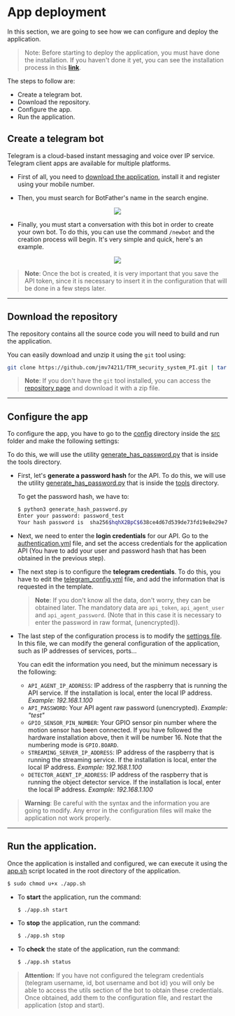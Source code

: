 # App deployment


In this section, we are going to see how we can configure and deploy the application.

> Note: Before starting to deploy the application, you must have done the installation. If you haven't done it yet, 
you can see the installation process in this **[link](https://github.com/jmv74211/TFM_security_system_PI/tree/master/doc/installation)**.

The steps to follow are:

- Create a telegram bot.
- Download the repository.
- Configure the app.
- Run the application.

## Create a telegram bot

Telegram is a cloud-based instant messaging and voice over IP service. Telegram  client apps are available for multiple platforms.

- First of all, you need to [download the application](https://telegram.org/), install it and register using your mobile number.

- Then, you must search for BotFather's name in the search engine.

<p align="center">
  <img src="https://raw.githubusercontent.com/jmv74211/TFM_security_system_PI/master/doc/images/config_1.png">
</p>

- Finally, you must start a conversation with this bot in order to create your own bot. To do this, you can use the 
command `/newbot` and the creation process will begin. It's very simple and quick, here's an example.

<p align="center">
  <img src="https://raw.githubusercontent.com/jmv74211/TFM_security_system_PI/master/doc/images/config_2.png">
</p>

> **Note**: Once the bot is created, it is very important that you save the API token, since it is necessary to insert it in 
the configuration that will be done in a few steps later.

---

## Download the repository

The repository contains all the source code you will need to build and run the application.

You can easily download and unzip it using the `git` tool using:

```bash
git clone https://github.com/jmv74211/TFM_security_system_PI.git | tar -xzvf
```

> **Note**: If you don't have the `git` tool installed, you can access the 
[repository page](https://github.com/jmv74211/TFM_security_system_PI) and download it with a zip file.

---

## Configure the app

To configure the app, you have to go to the 
[config](https://github.com/jmv74211/TFM_security_system_PI/tree/master/src/config) directory inside the 
[src](https://github.com/jmv74211/TFM_security_system_PI/tree/master/src) folder and make the following settings:

 To do this, we will 
use the utility [generate_has_password.py]() that is inside the tools directory.

- First, let's **generate a password hash** for the API. To do this, we will use the utility 
[generate_has_password.py](https://github.com/jmv74211/TFM_security_system_PI/blob/master/src/tools/generate_hash_password.py) that is inside the 
[tools](https://github.com/jmv74211/TFM_security_system_PI/tree/master/src/tools) directory.

    To get the password hash, we have to:
    
    ```bash
    $ python3 generate_hash_password.py 
    Enter your password: password_test
    Your hash password is  sha256$hqhX2BpC$638ce4d67d539de73fd19e8e29e789b43b64a0d75b8f8d64266c303b3bf5826d
    ```
   
- Next, we need to enter the **login credentials** for our API. Go to the 
[authentication.yml](https://github.com/jmv74211/TFM_security_system_PI/blob/master/src/config/authentication.yml) 
file, and set the access credentials for the application API (You have to add your user and password hash that 
has been obtained in the previous step).

- The next step is to configure the **telegram credentials**. To do this, you have to edit the 
[telegram_config.yml](https://github.com/jmv74211/TFM_security_system_PI/blob/master/src/config/telegram_config.yml) file,
 and add the information that is requested in the template.

    > **Note**: If you don't know all the data, don't worry, they can be obtained later. The mandatory data are `api_token`, 
    `api_agent_user` and `api_agent_password`. (Note that in this case it is necessary to enter the password in raw format,
     (unencrypted)).
 
 - The last step of the configuration process is to modify the 
 [settings file](https://github.com/jmv74211/TFM_security_system_PI/blob/master/src/settings.py). 
 In this file, we can modify the general configuration of the application, such as IP addresses of services, ports...
    
   You can edit the information you need, but the minimum necessary is the following:
   
   - `API_AGENT_IP_ADDRESS`: IP address of the raspberry that is running the API service. If the installation is local, 
   enter the local IP address. *Example: 192.168.1.100*
   - `API_PASSWORD`: Your API agent raw password (unencrypted). *Example: "test"*
   - `GPIO_SENSOR_PIN_NUMBER`: Your GPIO sensor pin number where the motion sensor has been connected. If you have 
   followed the hardware installation above, then it will be number 16. Note that the numbering mode is `GPIO.BOARD`.
   - `STREAMING_SERVER_IP_ADDRESS`: IP address of the raspberry that is running the streaming service. If the installation is local, 
   enter the local IP address. *Example: 192.168.1.100*
   - `DETECTOR_AGENT_IP_ADDRESS`: IP address of the raspberry that is running the object detector service. If the installation is local, 
   enter the local IP address. *Example: 192.168.1.100*
   
> **Warning**: Be careful with the syntax and the information you are going to modify. Any error in the configuration files
 will make the application not work properly.

---
 
## Run the application.

Once the application is installed and configured, we can execute it using the
 [app.sh](https://github.com/jmv74211/TFM_security_system_PI/blob/master/app.sh) script located in the root 
directory of the application.

```bash
$ sudo chmod u+x ./app.sh
```

- To **start** the application, run the command:

    ```bash
    $ ./app.sh start
    ```

- To **stop** the application, run the command:

    ```bash
    $ ./app.sh stop
    ```
    
- To **check** the state of the application, run the command:

    ```bash
    $ ./app.sh status
    ```

> **Attention:** If you have not configured the telegram credentials (telegram username, id, bot username and bot id) you 
will only be able to access the utils section of the bot to obtain these credentials. Once obtained, add them to the 
configuration file, and restart the application (stop and start).